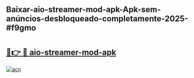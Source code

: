 ## Baixar-aio-streamer-mod-apk-Apk-sem-anúncios-desbloqueado-completamente-2025-#f9gmo

# <h2><a href="https://ainizakaria.my?title=aio-streamer-mod-apk&ref=22M">🔗👉 🔴 aio-streamer-mod-apk</a></h2>

[![acn](https://github.com/user-attachments/assets/0f9c940e-d8b0-45ae-aac7-cd30a18b3e1c)](https://ainizakaria.my?title=aio-streamer-mod-apk&ref=22M)

